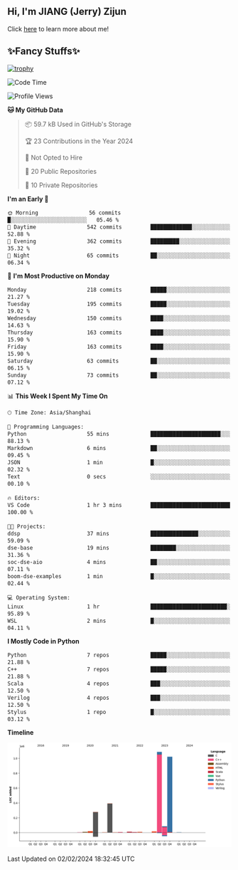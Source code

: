 ## Hi, I'm JIANG (Jerry) Zijun

Click [here](https://jzjerry.github.io/about/) to learn more about me!

## ✨Fancy Stuffs✨
[![trophy](https://github-profile-trophy.vercel.app/?username=jzjerry&theme=onedark)](https://github.com/ryo-ma/github-profile-trophy)
<!--START_SECTION:waka-->
![Code Time](http://img.shields.io/badge/Code%20Time-248%20hrs%2057%20mins-blue)

![Profile Views](http://img.shields.io/badge/Profile%20Views-1-blue)

**🐱 My GitHub Data** 

> 📦 59.7 kB Used in GitHub's Storage 
 > 
> 🏆 23 Contributions in the Year 2024
 > 
> 🚫 Not Opted to Hire
 > 
> 📜 20 Public Repositories 
 > 
> 🔑 10 Private Repositories 
 > 
**I'm an Early 🐤** 

```text
🌞 Morning                56 commits          █░░░░░░░░░░░░░░░░░░░░░░░░   05.46 % 
🌆 Daytime                542 commits         █████████████░░░░░░░░░░░░   52.88 % 
🌃 Evening                362 commits         █████████░░░░░░░░░░░░░░░░   35.32 % 
🌙 Night                  65 commits          ██░░░░░░░░░░░░░░░░░░░░░░░   06.34 % 
```
📅 **I'm Most Productive on Monday** 

```text
Monday                   218 commits         █████░░░░░░░░░░░░░░░░░░░░   21.27 % 
Tuesday                  195 commits         █████░░░░░░░░░░░░░░░░░░░░   19.02 % 
Wednesday                150 commits         ████░░░░░░░░░░░░░░░░░░░░░   14.63 % 
Thursday                 163 commits         ████░░░░░░░░░░░░░░░░░░░░░   15.90 % 
Friday                   163 commits         ████░░░░░░░░░░░░░░░░░░░░░   15.90 % 
Saturday                 63 commits          ██░░░░░░░░░░░░░░░░░░░░░░░   06.15 % 
Sunday                   73 commits          ██░░░░░░░░░░░░░░░░░░░░░░░   07.12 % 
```


📊 **This Week I Spent My Time On** 

```text
🕑︎ Time Zone: Asia/Shanghai

💬 Programming Languages: 
Python                   55 mins             ██████████████████████░░░   88.13 % 
Markdown                 6 mins              ██░░░░░░░░░░░░░░░░░░░░░░░   09.45 % 
JSON                     1 min               █░░░░░░░░░░░░░░░░░░░░░░░░   02.32 % 
Text                     0 secs              ░░░░░░░░░░░░░░░░░░░░░░░░░   00.10 % 

🔥 Editors: 
VS Code                  1 hr 3 mins         █████████████████████████   100.00 % 

🐱‍💻 Projects: 
ddsp                     37 mins             ███████████████░░░░░░░░░░   59.09 % 
dse-base                 19 mins             ████████░░░░░░░░░░░░░░░░░   31.36 % 
soc-dse-aio              4 mins              ██░░░░░░░░░░░░░░░░░░░░░░░   07.11 % 
boom-dse-examples        1 min               █░░░░░░░░░░░░░░░░░░░░░░░░   02.44 % 

💻 Operating System: 
Linux                    1 hr                ████████████████████████░   95.89 % 
WSL                      2 mins              █░░░░░░░░░░░░░░░░░░░░░░░░   04.11 % 
```

**I Mostly Code in Python** 

```text
Python                   7 repos             █████░░░░░░░░░░░░░░░░░░░░   21.88 % 
C++                      7 repos             █████░░░░░░░░░░░░░░░░░░░░   21.88 % 
Scala                    4 repos             ███░░░░░░░░░░░░░░░░░░░░░░   12.50 % 
Verilog                  4 repos             ███░░░░░░░░░░░░░░░░░░░░░░   12.50 % 
Stylus                   1 repo              █░░░░░░░░░░░░░░░░░░░░░░░░   03.12 % 
```



**Timeline**

![Lines of Code chart](https://raw.githubusercontent.com/Jzjerry/Jzjerry/main/assets/bar_graph.png)


 Last Updated on 02/02/2024 18:32:45 UTC
<!--END_SECTION:waka-->
